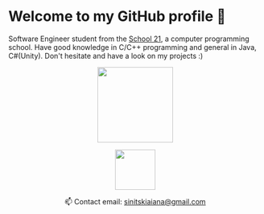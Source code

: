 # Welcome to my GitHub profile 👋
Software Engineer student from the [School 21](https://sbergraduate.ru/en/21-school/), a computer programming school. Have good knowledge in C/C++ programming and general in Java, C#(Unity). Don't hesitate and have a look on my projects :)

<!--
TO DO:

Projects to add:
C#    : Unity games(Arkanoid)
C++   : terminal game (минёр)
C     : all 21 school projects
Java  : MPGU projects

- python mini-project?
-->

<p align='center'>
   <a href="https://github.com/sinyana383/github-readme-stats">
       <img height=150 src="https://github-readme-stats.vercel.app/api/top-langs/?username=sinyana383&layout=compact&langs_count=10"/></a>
</p>

<p align='center'>
   <a href="https://hh.ru/resume/0b31a7efff083ae6320039ed1f366f68674f62">
       <img height=80 src="https://1ul.ru/upload/resize_image/publication/96872/960_0_3_HeadHunter.png?&style=for-the-badge&logo=linkedin&logoColor=white"/>
   </a>
<p align='center'>

<p align='center'>
   📫 Contact email: <a href='mailto:sinitskiaiana@gmail.com'>sinitskiaiana@gmail.com</a>
</p>
